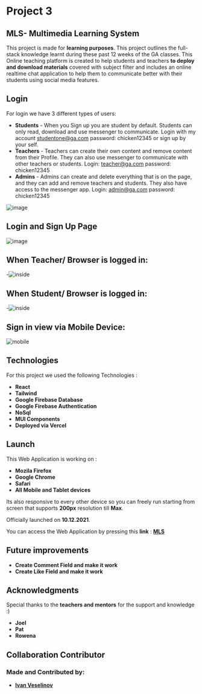 # Project 3
## MLS- Multimedia Learning System

This project is made for **learning purposes**.
 This project outlines the full-stack knowledge learnt during these past 12 weeks of the GA classes. This Online teaching platform is created to help students and teachers **to deploy and download materials** covered with subject filter and includes an online realtime chat application to help them to communicate better with their students using social media features.

 ## Login
 For login we have 3 different types of users:
 - **Students** - When you Sign up you are student by default. Students can only read, download and use messenger to communicate.
 Login with my account studentone@ga.com password: chicken12345 or sign up by your self.
 - **Teachers** - Teachers can create their own content and remove content from their Profile. They can also use messenger to communicate with other teachers or students. Login: teacher@ga.com password: chicken12345
 - **Admins** - Admins can create and delete everything that is on the page, and they can add and remove teachers and students. They also have access to the messenger app. Login: admin@ga.com password: chicken12345

![image](https://firebasestorage.googleapis.com/v0/b/mlsystem.appspot.com/o/Screen%20Shot%202021-12-13%20at%204.28.53%20pm.png?alt=media&token=f816596e-1d26-44ae-848d-37407c33dad0)

## Login and Sign Up Page <bR>


![image](https://firebasestorage.googleapis.com/v0/b/mlsystem.appspot.com/o/Screen%20Shot%202021-12-13%20at%203.22.53%20pm.png?alt=media&token=0bd10708-ee91-4937-8afb-2ee0f8404b24)

## When Teacher/ Browser is logged in:  <bR>

-![inside](https://firebasestorage.googleapis.com/v0/b/mlsystem.appspot.com/o/Screen%20Shot%202021-12-13%20at%203.07.29%20pm.png?alt=media&token=1a5afdc4-4b60-4d4a-8dad-ce1e2d9bb645)

## When Student/ Browser is logged in:  <bR>

-![inside](https://firebasestorage.googleapis.com/v0/b/mlsystem.appspot.com/o/Screen%20Shot%202021-12-13%20at%203.28.25%20pm.png?alt=media&token=84a31eb0-ff48-4796-b29a-b723824b576c)

## Sign in view via Mobile Device:  <bR>


![mobile](https://firebasestorage.googleapis.com/v0/b/mlsystem.appspot.com/o/Screen%20Shot%202021-12-13%20at%203.26.47%20pm.png?alt=media&token=9a29c874-c3a2-4975-9be7-326053a45614)
## Technologies

For this project we used the following Technologies :

* **React**
* **Tailwind**
* **Google Firebase Database**
* **Google Firebase Authentication**
* **NoSql**
* **MUI Components**
* **Deployed via Vercel**


## Launch

This Web Application is working on :

* **Mozila Firefox**
* **Google Chrome**
* **Safari**
* **All Mobile and Tablet devices**

Its also responsive to every other device so you can freely run
starting from screen that supports **200px** resolution till **Max**.

Officially launched on **10.12.2021**.

You can access the Web Application by pressing
this **link** : **[MLS](https://mls-seven.vercel.app/)**

## Future improvements

- **Create Comment Field and make it work**
- **Create Like Field and make it work**

## Acknowledgments
Special thanks to the **teachers and mentors** for the support and knowledge :)
* **Joel**
* **Pat**
* **Rowena**

## Collaboration  Contributor
### Made and Contributed by: <br>
* **[Ivan Veselinov](https://github.com/ivanveselinov)** <br>
